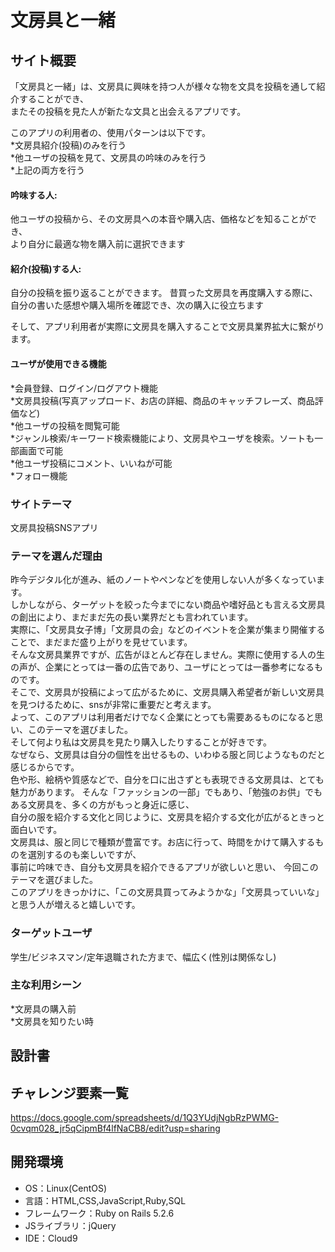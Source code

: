 # 文房具と一緒

## サイト概要
「文房具と一緒」は、文房具に興味を持つ人が様々な物を文具を投稿を通して紹介することができ、  
またその投稿を見た人が新たな文具と出会えるアプリです。

このアプリの利用者の、使用パターンは以下です。  
*文房具紹介(投稿)のみを行う  
*他ユーザの投稿を見て、文房具の吟味のみを行う  
*上記の両方を行う

#### 吟味する人:
他ユーザの投稿から、その文房具への本音や購入店、価格などを知ることができ、　  
より自分に最適な物を購入前に選択できます

#### 紹介(投稿)する人:
自分の投稿を振り返ることができます。
昔買った文房具を再度購入する際に、自分の書いた感想や購入場所を確認でき、次の購入に役立ちます

そして、アプリ利用者が実際に文房具を購入することで文房具業界拡大に繋がります。

#### ユーザが使用できる機能
*会員登録、ログイン/ログアウト機能  
*文房具投稿(写真アップロード、お店の詳細、商品のキャッチフレーズ、商品評価など)  
*他ユーザの投稿を閲覧可能  
*ジャンル検索/キーワード検索機能により、文房具やユーザを検索。ソートも一部画面で可能  
*他ユーザ投稿にコメント、いいねが可能  
*フォロー機能

### サイトテーマ
文房具投稿SNSアプリ

### テーマを選んだ理由
昨今デジタル化が進み、紙のノートやペンなどを使用しない人が多くなっています。  
しかしながら、ターゲットを絞った今までにない商品や嗜好品とも言える文房具の創出により、まだまだ先の長い業界だとも言われています。  
実際に、「文房具女子博」「文房具の会」などのイベントを企業が集まり開催することで、まだまだ盛り上がりを見せています。   
そんな文房具業界ですが、広告がほとんど存在しません。実際に使用する人の生の声が、企業にとっては一番の広告であり、ユーザにとっては一番参考になるものです。  
そこで、文房具が投稿によって広がるために、文房具購入希望者が新しい文房具を見つけるために、snsが非常に重要だと考えます。  
よって、このアプリは利用者だけでなく企業にとっても需要あるものになると思い、このテーマを選びました。  
そして何より私は文房具を見たり購入したりすることが好きです。    
なぜなら、文房具は自分の個性を出せるもの、いわゆる服と同じようなものだと感じるからです。  
色や形、絵柄や質感などで、自分を口に出さずとも表現できる文房具は、とても魅力があります。
そんな「ファッションの一部」でもあり、「勉強のお供」でもある文房具を、多くの方がもっと身近に感じ、  
自分の服を紹介する文化と同じように、文房具を紹介する文化が広がるときっと面白いです。  
文房具は、服と同じで種類が豊富です。お店に行って、時間をかけて購入するものを選別するのも楽しいですが、     
事前に吟味でき、自分も文房具を紹介できるアプリが欲しいと思い、  今回このテーマを選びました。  
このアプリをきっかけに、「この文房具買ってみようかな」「文房具っていいな」と思う人が増えると嬉しいです。

### ターゲットユーザ
学生/ビジネスマン/定年退職された方まで、幅広く(性別は関係なし)

### 主な利用シーン
*文房具の購入前  
*文房具を知りたい時

## 設計書

## チャレンジ要素一覧
https://docs.google.com/spreadsheets/d/1Q3YUdjNgbRzPWMG-0cvqm028_jr5qCipmBf4lfNaCB8/edit?usp=sharing

## 開発環境
- OS：Linux(CentOS)
- 言語：HTML,CSS,JavaScript,Ruby,SQL
- フレームワーク：Ruby on Rails 5.2.6
- JSライブラリ：jQuery
- IDE：Cloud9
